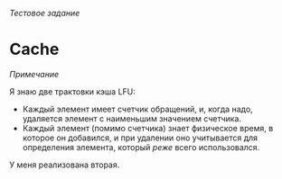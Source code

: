 *Тестовое задание*

# Cache

*Примечание*

Я знаю две трактовки кэша LFU:
* Каждый элемент имеет счетчик обращений, и, когда надо, удаляется элемент с наименьшим значением счетчика.
* Каждый элемент (помимо счетчика) знает физическое время, в которое он добавился, и при удалении оно учитывается для определения элемента, который *реже* всего использовался.

У меня реализована вторая.
